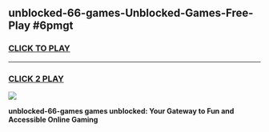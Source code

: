 
## unblocked-66-games-Unblocked-Games-Free-Play #6pmgt
<h3>
<a href="https://us.freeplayer.one?title=unblocked-66-games&ref=9M">CLICK TO PLAY</a></h3>
<hr>

<h3>
<a href="https://us.freeplayer.one?title=unblocked-66-games&ref=9M">CLICK 2 PLAY</a>
  
</h3>

<a href="https://us.freeplayer.one?title=unblocked-66-games&ref=9M"><img src="https://clearcache.store/games.png"></a>


**unblocked-66-games games unblocked: Your Gateway to Fun and Accessible Online Gaming**
